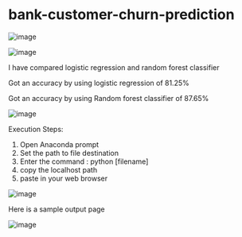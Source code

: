 # bank-customer-churn-prediction

![image](https://user-images.githubusercontent.com/76734615/132544561-f0086915-8045-4acb-8af7-6e6ce160002f.png)

![image](https://user-images.githubusercontent.com/76734615/132544813-e003a62a-8032-4625-adfc-53ea727b9f04.png)

I have compared logistic regression and random forest classifier 

Got an accuracy by using logistic regression of 81.25%

Got an accuracy by using Random forest classifier of 87.65%

![image](https://user-images.githubusercontent.com/76734615/132544961-c665f916-0be8-450d-8790-026dc31159a4.png)

Execution Steps:
1. Open Anaconda prompt
2. Set the path to file destination
3. Enter the command : python [filename]
4. copy the localhost path
5. paste in your web browser

![image](https://user-images.githubusercontent.com/76734615/132545793-27a8de6b-40a8-470f-81b2-6a5390cf4b2b.png)

Here is a sample output page

![image](https://user-images.githubusercontent.com/76734615/132545935-9c86c3db-3cb7-4038-9a53-fe6a198f21c3.png)


